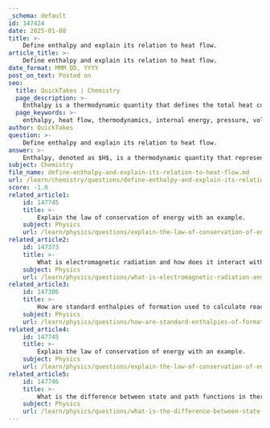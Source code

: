 ```yaml
---
_schema: default
id: 147424
date: 2025-01-08
title: >-
    Define enthalpy and explain its relation to heat flow.
article_title: >-
    Define enthalpy and explain its relation to heat flow.
date_format: MMM DD, YYYY
post_on_text: Posted on
seo:
  title: QuickTakes | Chemistry
  page_description: >-
    Enthalpy is a thermodynamic quantity that defines the total heat content of a system at constant pressure, relating changes in enthalpy to heat flow during chemical reactions and phase changes.
  page_keywords: >-
    enthalpy, heat flow, thermodynamics, internal energy, pressure, volume, chemical reactions, phase changes, exothermic processes, endothermic processes, heat exchange, heat content, energy changes
author: QuickTakes
question: >-
    Define enthalpy and explain its relation to heat flow.
answer: >-
    Enthalpy, denoted as $H$, is a thermodynamic quantity that represents the total heat content of a system at constant pressure. It is defined as the sum of the internal energy ($U$) of the system plus the product of its pressure ($P$) and volume ($V$):\n\n$$\nH = U + PV\n$$\n\nEnthalpy is particularly useful in processes where heat transfer occurs at constant pressure, which is common in many chemical reactions and phase changes. The change in enthalpy ($\Delta H$) during a process is directly related to the heat flow ($q$) into or out of the system:\n\n$$\n\Delta H = q_p\n$$\n\nwhere $q_p$ is the heat exchanged at constant pressure. \n\n### Relation to Heat Flow\n\n1. **Exothermic Processes**: In an exothermic reaction, heat is released to the surroundings. This results in a negative change in enthalpy ($\Delta H < 0$) because energy is leaving the system. For example, during combustion, the system releases heat, and thus:\n\n   - $q < 0$ (heat flows out of the system)\n   - $\Delta H < 0$\n\n2. **Endothermic Processes**: Conversely, in an endothermic reaction, heat is absorbed from the surroundings. This leads to a positive change in enthalpy ($\Delta H > 0$) as energy is entering the system. For instance, when ice melts, it absorbs heat, resulting in:\n\n   - $q > 0$ (heat flows into the system)\n   - $\Delta H > 0$\n\n### Phase Changes\n\nEnthalpy changes are also significant during phase changes, where matter transitions between solid, liquid, and gas states. For example:\n\n- **Melting (fusion)**: Ice absorbs heat to become water, resulting in a positive enthalpy change ($\Delta H_{fus} > 0$).\n- **Freezing**: Water releases heat to become ice, resulting in a negative enthalpy change ($\Delta H_{fus} < 0$).\n\nIn summary, enthalpy is a crucial concept in thermodynamics that quantifies heat flow in processes occurring at constant pressure, allowing us to understand and predict the energy changes associated with chemical reactions and phase transitions.
subject: Chemistry
file_name: define-enthalpy-and-explain-its-relation-to-heat-flow.md
url: /learn/chemistry/questions/define-enthalpy-and-explain-its-relation-to-heat-flow
score: -1.0
related_article1:
    id: 147745
    title: >-
        Explain the law of conservation of energy with an example.
    subject: Physics
    url: /learn/physics/questions/explain-the-law-of-conservation-of-energy-with-an-example
related_article2:
    id: 147373
    title: >-
        What is electromagnetic radiation and how does it interact with matter?
    subject: Physics
    url: /learn/physics/questions/what-is-electromagnetic-radiation-and-how-does-it-interact-with-matter
related_article3:
    id: 147386
    title: >-
        How are standard enthalpies of formation used to calculate reaction enthalpies?
    subject: Physics
    url: /learn/physics/questions/how-are-standard-enthalpies-of-formation-used-to-calculate-reaction-enthalpies
related_article4:
    id: 147745
    title: >-
        Explain the law of conservation of energy with an example.
    subject: Physics
    url: /learn/physics/questions/explain-the-law-of-conservation-of-energy-with-an-example
related_article5:
    id: 147746
    title: >-
        What is the difference between state and path functions in thermodynamics?
    subject: Physics
    url: /learn/physics/questions/what-is-the-difference-between-state-and-path-functions-in-thermodynamics
---
```


&nbsp;